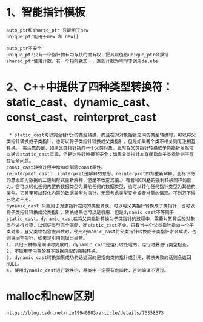 # 1、智能指针模板
	auto_ptr和shared_ptr 只能用于new
	unique_ptr能用于new 和 new[]
	
	auto_ptr不安全
	unique_ptr只有一个指针拥有内存块的拥有权，把其赋值给unique_ptr会报错
	shared_ptr使用计数，有一个指向就加一，直到计数为零时才调用delete
	
# 2、C++中提供了四种类型转换符：static_cast、dynamic_cast、const_cast、reinterpret_cast
	 * static_cast可以完全替代c的类型转换，而且在对对象指针之间的类型转换时，可以将父类指针转换成子类指针，也可以将子类指针转换成父类指针，但是如果两个类不相关则无法相互转换。 需注意的是，如果父类指针指向一个父类对象，此时将父类指针转换成子类指针虽然可以通过static_cast实现，但是这种转换很不安全；如果父类指针本身就指向子类指针则不存在安全问题。
	const_cast转换过程中增加或删除const属性。
	reinterpret_cast: （interpret是解释的意思，reinterpret即为重新解释，此标识符的意思即为数据的二进制形式重新解释，但是不改变其值。）有着和C风格的强制转换同样的能力。它可以转化任何内置的数据类型为其他任何的数据类型，也可以转化任何指针类型为其他的类型。它甚至可以转化内置的数据类型为指针，无须考虑类型安全或者常量的情形。不到万不得已绝对不用。
	dynamic_cast 只能用于对象指针之间的类型转换，可以将父类指针转换成子类指针，也可以将子类指针转换成父类指针，转换结果也可以是引用，但是dynamic_cast不等同于static_cast。dynamic_cast在将父类指针转换为子类指针的过程中，需要对其背后的对象类型进行检查，以保证类型完全匹配，而static_cast不会。只有当一个父类指针指向一个子类对象，且父类中包含虚函数时，使用dynamic_cast将父类指针转换成子类指针才会成功，否则返回空指针，如果是引用则抛出异常。
	1. 其他三种都是编译时完成的，dynamic_cast是运行时处理的，运行时要进行类型检查。
	2. 不能用于内置的基本数据类型的强制转换。
	3. dynamic_cast转换如果成功的话返回的是指向类的指针或引用，转换失败的话则会返回NULL。
	4. 使用dynamic_cast进行转换的，基类中一定要有虚函数，否则编译不通过。
	
# malloc和new区别
    https://blog.csdn.net/nie19940803/article/details/76358673
    
    
